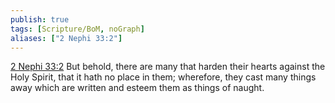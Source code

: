 ```yaml
---
publish: true
tags: [Scripture/BoM, noGraph]
aliases: ["2 Nephi 33:2"]
---
```

[2 Nephi 33:2](https://churchofjesuschrist.org/study/scriptures/bofm/2-ne/33?lang=eng&id=p2#p2) But behold, there are many that harden their hearts against the Holy Spirit, that it hath no place in them; wherefore, they cast many things away which are written and esteem them as things of naught.
